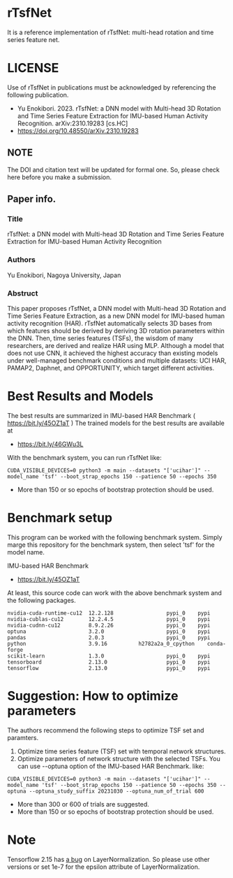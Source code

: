 # rTsfNet

It is a reference implementation of rTsfNet: multi-head rotation and time series feature net.

# LICENSE
Use of rTsfNet in publications must be acknowledged by referencing the following publication. 

- Yu Enokibori. 2023. rTsfNet: a DNN model with Multi-head 3D Rotation and Time Series Feature Extraction for IMU-based Human Activity Recognition. arXiv:2310.19283 [cs.HC]
- https://doi.org/10.48550/arXiv.2310.19283

## NOTE
The DOI and citation text will be updated for formal one. So, please check here before you make a submission.

## Paper info. 
### Title
rTsfNet: a DNN model with Multi-head 3D Rotation and Time Series Feature Extraction for IMU-based Human Activity Recognition
### Authors
Yu Enokibori, Nagoya University, Japan
### Abstruct
This paper proposes rTsfNet, a DNN model with Multi-head 3D Rotation and Time Series Feature Extraction, as a new DNN model for IMU-based human activity recognition (HAR). rTsfNet automatically selects 3D bases from which features should be derived by deriving 3D rotation parameters within the DNN. Then, time series features (TSFs), the wisdom of many researchers, are derived and realize HAR using MLP. Although a model that does not use CNN, it achieved the highest accuracy than existing models under well-managed benchmark conditions and multiple datasets: UCI HAR, PAMAP2, Daphnet, and OPPORTUNITY, which target different activities.


# Best Results and Models
The best results are summarized in IMU-based HAR Benchmark ( https://bit.ly/45OZ1aT )
The trained models for the best results are available at
- https://bit.ly/46GWu3L

With the benchmark system, you can run rTsfNet like:
```
CUDA_VISIBLE_DEVICES=0 python3 -m main --datasets "['ucihar']" --model_name 'tsf' --boot_strap_epochs 150 --patience 50 --epochs 350
```

- More than 150 or so epochs of bootstrap protection should be used.

# Benchmark setup
This program can be worked with the following benchmark system.
Simply marge this repository for the benchmark system, then select 'tsf' for the model name.

IMU-based HAR Benchmark
- https://bit.ly/45OZ1aT

At least, this source code can work with the above benchmark system and the following packages.
```
nvidia-cuda-runtime-cu12  12.2.128                 pypi_0    pypi
nvidia-cublas-cu12        12.2.4.5                 pypi_0    pypi
nvidia-cudnn-cu12         8.9.2.26                 pypi_0    pypi
optuna                    3.2.0                    pypi_0    pypi
pandas                    2.0.3                    pypi_0    pypi
python                    3.9.16          h2782a2a_0_cpython    conda-forge
scikit-learn              1.3.0                    pypi_0    pypi
tensorboard               2.13.0                   pypi_0    pypi
tensorflow                2.13.0                   pypi_0    pypi
```

# Suggestion: How to optimize parameters

The authors recommend the following steps to optimize TSF set and paramters.
1. Optimize time series feature (TSF) set with temporal network structures.
2. Optimize parameters of network structure with the selected TSFs.
You can use --optuna option of the IMU-based HAR Benchmark.
like:
```
CUDA_VISIBLE_DEVICES=0 python3 -m main --datasets "['ucihar']" --model_name 'tsf' --boot_strap_epochs 150 --patience 50 --epochs 350 --optuna --optuna_study_suffix 20231030 --optuna_num_of_trial 600
```

- More than 300 or 600 of trials are suggested.
- More than 150 or so epochs of bootstrap protection should be used.

# Note
Tensorflow 2.15 has [a bug](https://github.com/tensorflow/tensorflow/issues/62607) on LayerNormalization.
So please use other versions or set 1e-7 for the epsilon attribute of LayerNormalization.
